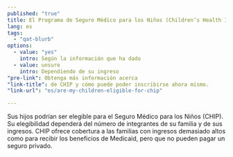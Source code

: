 ```yaml
---
published: "true"
title: El Programa de Seguro Médico para los Niños (Children’s Health Insurance Program - CHIP)
lang: es
tags: 
  - "qat-blurb"
options: 
  - value: "yes"
    intro: Según la información que ha dado
  - value: unsure
    intro: Dependiendo de su ingreso
"pre-link": Obtenga más información acerca
"link-title": de CHIP y cómo puede poder inscribirse ahora mismo.
"link-url": "es/are-my-children-eligible-for-chip"

---
```


Sus hijos podrían ser elegible para el Seguro Médico para los Niños (CHIP). Su elegibilidad dependerá del número de integrantes de su familia y de sus ingresos. CHIP ofrece cobertura a las familias con ingresos demasiado altos como para recibir los beneficios de Medicaid, pero que no pueden pagar un seguro privado.
